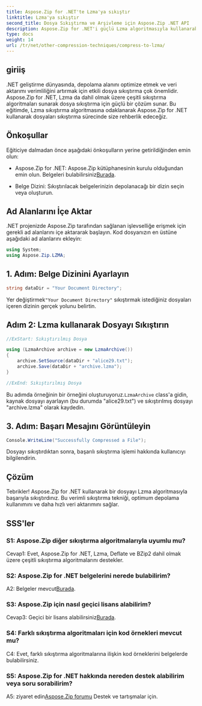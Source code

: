 ```yaml
---
title: Aspose.Zip for .NET'te Lzma'ya sıkıştır
linktitle: Lzma'ya sıkıştır
second_title: Dosya Sıkıştırma ve Arşivleme için Aspose.Zip .NET API
description: Aspose.Zip for .NET'i güçlü Lzma algoritmasıyla kullanarak dosyaları nasıl sıkıştıracağınızı öğrenin. Depolamayı optimize edin ve veri aktarım verimliliğini zahmetsizce artırın.
type: docs
weight: 14
url: /tr/net/other-compression-techniques/compress-to-lzma/
---
```

## giriiş

.NET geliştirme dünyasında, depolama alanını optimize etmek ve veri aktarımı verimliliğini artırmak için etkili dosya sıkıştırma çok önemlidir. Aspose.Zip for .NET, Lzma da dahil olmak üzere çeşitli sıkıştırma algoritmaları sunarak dosya sıkıştırma için güçlü bir çözüm sunar. Bu eğitimde, Lzma sıkıştırma algoritmasına odaklanarak Aspose.Zip for .NET kullanarak dosyaları sıkıştırma sürecinde size rehberlik edeceğiz.

## Önkoşullar

Eğiticiye dalmadan önce aşağıdaki önkoşulların yerine getirildiğinden emin olun:

-  Aspose.Zip for .NET: Aspose.Zip kütüphanesinin kurulu olduğundan emin olun. Belgeleri bulabilirsiniz[Burada](https://reference.aspose.com/zip/net/).

- Belge Dizini: Sıkıştırılacak belgelerinizin depolanacağı bir dizin seçin veya oluşturun.

## Ad Alanlarını İçe Aktar

.NET projenizde Aspose.Zip tarafından sağlanan işlevselliğe erişmek için gerekli ad alanlarını içe aktararak başlayın. Kod dosyanızın en üstüne aşağıdaki ad alanlarını ekleyin:

```csharp
using System;
using Aspose.Zip.LZMA;
```

## 1. Adım: Belge Dizinini Ayarlayın

```csharp
string dataDir = "Your Document Directory";
```

 Yer değiştirmek`"Your Document Directory"` sıkıştırmak istediğiniz dosyaları içeren dizinin gerçek yolunu belirtin.

## Adım 2: Lzma kullanarak Dosyayı Sıkıştırın

```csharp
//ExStart: Sıkıştırılmış Dosya

using (LzmaArchive archive = new LzmaArchive())
{
    archive.SetSource(dataDir + "alice29.txt");
    archive.Save(dataDir + "archive.lzma");
}

//ExEnd: Sıkıştırılmış Dosya
```

 Bu adımda örneğinin bir örneğini oluşturuyoruz.`LzmaArchive` class'a gidin, kaynak dosyayı ayarlayın (bu durumda "alice29.txt") ve sıkıştırılmış dosyayı "archive.lzma" olarak kaydedin.

## 3. Adım: Başarı Mesajını Görüntüleyin

```csharp
Console.WriteLine("Successfully Compressed a File");
```

Dosyayı sıkıştırdıktan sonra, başarılı sıkıştırma işlemi hakkında kullanıcıyı bilgilendirin.

## Çözüm

Tebrikler! Aspose.Zip for .NET kullanarak bir dosyayı Lzma algoritmasıyla başarıyla sıkıştırdınız. Bu verimli sıkıştırma tekniği, optimum depolama kullanımını ve daha hızlı veri aktarımını sağlar.

## SSS'ler

### S1: Aspose.Zip diğer sıkıştırma algoritmalarıyla uyumlu mu?

Cevap1: Evet, Aspose.Zip for .NET, Lzma, Deflate ve BZip2 dahil olmak üzere çeşitli sıkıştırma algoritmalarını destekler.

### S2: Aspose.Zip for .NET belgelerini nerede bulabilirim?

 A2: Belgeler mevcut[Burada](https://reference.aspose.com/zip/net/).

### S3: Aspose.Zip için nasıl geçici lisans alabilirim?

 Cevap3: Geçici bir lisans alabilirsiniz[Burada](https://purchase.aspose.com/temporary-license/).

### S4: Farklı sıkıştırma algoritmaları için kod örnekleri mevcut mu?

C4: Evet, farklı sıkıştırma algoritmalarına ilişkin kod örneklerini belgelerde bulabilirsiniz.

### S5: Aspose.Zip for .NET hakkında nereden destek alabilirim veya soru sorabilirim?

 A5: ziyaret edin[Aspose.Zip forumu](https://forum.aspose.com/c/zip/37) Destek ve tartışmalar için.